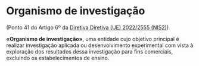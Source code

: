 # Organismo de investigação
(Ponto 41 do Artigo 6º da [Diretiva Diretiva (UE) 2022/2555 (NIS2)](https://eur-lex.europa.eu/legal-content/PT/TXT/?uri=CELEX:32022L2555))

**«Organismo de investigação»**, uma entidade cujo objetivo principal é realizar investigação aplicada ou desenvolvimento experimental com vista à exploração dos resultados dessa investigação para fins comerciais, excluindo os estabelecimentos de ensino.